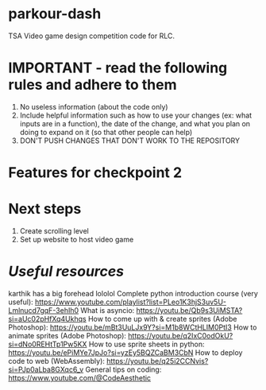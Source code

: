 # parkour-dash
TSA Video game design competition code for RLC.

# IMPORTANT - read the following rules and adhere to them

1) No useless information (about the code only)
2) Include helpful information such as how to use your changes (ex: what inputs are in a function), the date of the change, and what you plan on doing to expand on it (so that other people can help)
3) DON'T PUSH CHANGES THAT DON'T WORK TO THE REPOSITORY

# Features for checkpoint 2

# Next steps

1) Create scrolling level
2) Set up website to host video game

# *Useful resources*

karthik has a big forehead lololol
Complete python introduction course (very useful): https://www.youtube.com/playlist?list=PLeo1K3hjS3uv5U-Lmlnucd7gqF-3ehIh0
What is asyncio: https://youtu.be/Qb9s3UiMSTA?si=aUc02pHfXq4Ukhqs
How to come up with & create sprites (Adobe Photoshop): https://youtu.be/mBt3UuLJx9Y?si=M1b8WCtHLIM0PtI3
How to animate sprites (Adobe Photoshop): https://youtu.be/q2IxC0odOkU?si=dNo0REHtTp1Pw5KX
How to use sprite sheets in python: https://youtu.be/ePiMYe7JpJo?si=yzEy5BQZCaBM3CbN
How to deploy code to web (WebAssembly): https://youtu.be/q25i2CCNvis?si=PJp0aLba8GXqc6_v
General tips on coding: https://www.youtube.com/@CodeAesthetic



